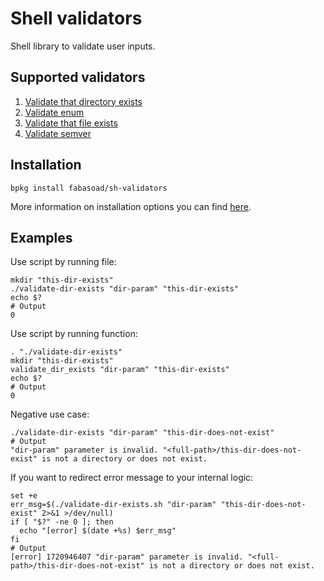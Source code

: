 # Shell validators

Shell library to validate user inputs.

## Supported validators

1. [Validate that directory exists](./lib/validate-dir-exists.sh)
2. [Validate enum](./lib/validate-enum.sh)
3. [Validate that file exists](./lib/validate-file-exists.sh)
4. [Validate semver](./lib/validate-semver.sh)

## Installation

```shell
bpkg install fabasoad/sh-validators
```

More information on installation options you can find [here](https://github.com/bpkg/bpkg?tab=readme-ov-file#installing-packages).

## Examples

Use script by running file:

```shell
mkdir "this-dir-exists"
./validate-dir-exists "dir-param" "this-dir-exists"
echo $?
# Output
0
```

Use script by running function:

```shell
. "./validate-dir-exists"
mkdir "this-dir-exists"
validate_dir_exists "dir-param" "this-dir-exists"
echo $?
# Output
0
```

Negative use case:

```shell
./validate-dir-exists "dir-param" "this-dir-does-not-exist"
# Output
"dir-param" parameter is invalid. "<full-path>/this-dir-does-not-exist" is not a directory or does not exist.
```

If you want to redirect error message to your internal logic:

```shell
set +e
err_msg=$(./validate-dir-exists.sh "dir-param" "this-dir-does-not-exist" 2>&1 >/dev/null)
if [ "$?" -ne 0 ]; then
  echo "[error] $(date +%s) $err_msg"
fi
# Output
[error] 1720946407 "dir-param" parameter is invalid. "<full-path>/this-dir-does-not-exist" is not a directory or does not exist.
```
